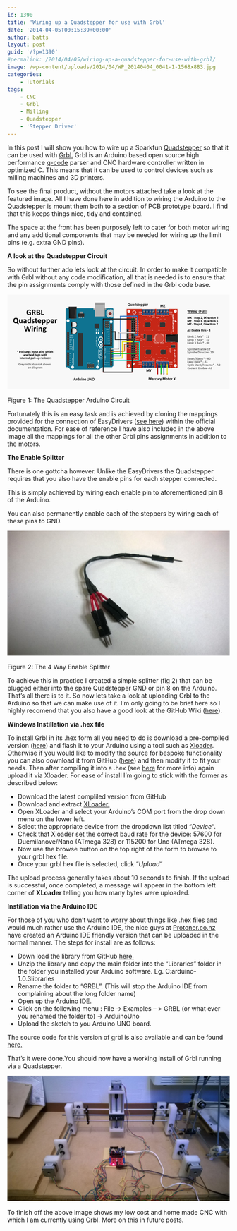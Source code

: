 ```yaml
---
id: 1390
title: 'Wiring up a Quadstepper for use with Grbl'
date: '2014-04-05T00:15:39+00:00'
author: batts
layout: post
guid: '/?p=1390'
#permalink: /2014/04/05/wiring-up-a-quadstepper-for-use-with-grbl/
image: /wp-content/uploads/2014/04/WP_20140404_0041-1-1568x883.jpg
categories:
    - Tutorials
tags:
    - CNC
    - Grbl
    - Milling
    - Quadstepper
    - 'Stepper Driver'
---
```


In this post I will show you how to wire up a Sparkfun [Quadstepper](https://www.sparkfun.com/products/10507 "Sparkfun - Quadstepper") so that it can be used with [Grbl.](http://bengler.no/grbl "GRBL") Grbl is an Arduino based open source high performance [g-code](http://en.wikipedia.org/wiki/G-code "Wikipedia - GCODE") parser and CNC hardware controller written in optimized C. This means that it can be used to control devices such as milling machines and 3D printers.

To see the final product, without the motors attached take a look at the featured image. All I have done here in addition to wiring the Arduino to the Quadstepper is mount them both to a section of PCB prototype board. I find that this keeps things nice, tidy and contained.

The space at the front has been purposely left to cater for both motor wiring and any additional components that may be needed for wiring up the limit pins (e.g. extra GND pins).

**A look at the Quadstepper Circuit**

So without further ado lets look at the circuit. In order to make it compatible with Grbl without any code modification, all that is needed is to ensure that the pin assignments comply with those defined in the Grbl code base.

![GRBL Quadsteppr Circuit](/wp-content/uploads/2014/04/GRBL-Quadsteppr1.png)

<span class="caption">Figure 1: The Quadstepper Arduino Circuit</span>

Fortunately this is an easy task and is achieved by cloning the mappings provided for the connection of EasyDrivers ([see here](https://github.com/grbl/grbl/wiki/Connecting-Grbl "GitHub - Grbl - Wiring")) within the official documentation. For ease of reference I have also included in the above image all the mappings for all the other Grbl pins assignments in addition to the motors.

**The Enable Splitter**

There is one gottcha however. Unlike the EasyDrivers the Quadstepper requires that you also have the enable pins for each stepper connected.

This is simply achieved by wiring each enable pin to aforementioned pin 8 of the Arduino.

You can also permanently enable each of the steppers by wiring each of these pins to GND.

[![4 Way Splitter](/wp-content/uploads/2014/04/WP_20140404_003-1024x576.jpg)](/wp-content/uploads/2014/04/WP_20140404_003.jpg)

<span class="caption">Figure 2: The 4 Way Enable Splitter</span>

To achieve this in practice I created a simple splitter (fig 2) that can be plugged either into the spare Quadstepper GND or pin 8 on the Arduino. That’s all there is to it. So now lets take a look at uploading Grbl to the Arduino so that we can make use of it. I’m only going to be brief here so I highly recomend that you also have a good look at the GitHub Wiki ([here](https://github.com/grbl/grbl/wiki "The Grbl Wiki")).

**Windows Instillation via .hex file**

To install Grbl in its .hex form all you need to do is download a pre-compiled version ([here](http://bit.ly/SSdCJE "GitHub - Grbl - Compiled")) and flash it to your Arduino using a tool such as [Xloader](http://xloader.russemotto.com/ "XLoader"). Otherwise if you would like to modify the source for bespoke functionality you can also download it from GitHub ([here](https://github.com/grbl/grbl "GitHub - Grbl")) and then modify it to fit your needs. Then after compiling it into a .hex (see [here](https://github.com/grbl/grbl/wiki/Compiling-Grbl "GitHub - Grbl - Compile - How Too") for more info) again upload it via Xloader. For ease of install I’m going to stick with the former as described below:

- Download the latest compliled version from GitHub
- Download and extract [XLoader.](http://xloader.russemotto.com)
- Open XLoader and select your Arduino’s COM port from the drop down menu on the lower left.
- Select the appropriate device from the dropdown list titled “*Device*“.
- Check that Xloader set the correct baud rate for the device: 57600 for Duemilanove/Nano (ATmega 328) or 115200 for Uno (ATmega 328).
- Now use the browse button on the top right of the form to browse to your grbl hex file.
- Once your grbl hex file is selected, click “*Upload*“

The upload process generally takes about 10 seconds to finish. If the upload is successful, once completed, a message will appear in the bottom left corner of **XLoader** telling you how many bytes were uploaded.

**Instillation via the Arduino IDE**

For those of you who don’t want to worry about things like .hex files and would much rather use the Arduino IDE, the nice guys at [Protoner.co.nz](http://blog.protoneer.co.nz/grbl-arduino-library/ "Protoneer - GRBL") have created an Arduino IDE friendly version that can be uploaded in the normal manner. The steps for install are as follows:

- Down load the library from GitHub [here.](https://github.com/Protoneer/GRBL-Arduino-Library/archive/master.zip "GRBL Arduino Library")
- Unzip the library and copy the main folder into the “Libraries” folder in the folder you installed your Arduino software. Eg. C:arduino-1.0.3libraries
- Rename the folder to “GRBL”. (This will stop the Arduino IDE from complaining about the long folder name)
- Open up the Arduino IDE.
- Click on the following menu : File -&gt; Examples – &gt; GRBL (or what ever you renamed the folder to) -&gt; ArduinoUno
- Upload the sketch to you Arduino UNO board.

The source code for this version of grbl is also available and can be found [here.](https://github.com/Protoneer/GRBL-Arduino-Library "GRBL Arduino Library")

That’s it were done.You should now have a working install of Grbl running via a Quadstepper.

[![My CNC Mill](/wp-content/uploads/2014/04/My-CNC-Mill-1024x576.jpg)](/wp-content/uploads/2014/04/My-CNC-Mill.jpg)

To finish off the above image shows my low cost and home made CNC with which I am currently using Grbl. More on this in future posts.